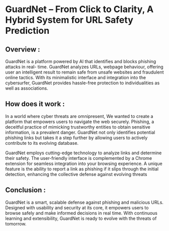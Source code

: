# GuardNet – From Click to Clarity, A Hybrid System for URL Safety Prediction

## Overview : 
GuardNet is a platform powered by AI that identifies and blocks phishing attacks in real- time. GuardNet analyzes URLs, webpage behaviour, offering user an intelligent result to remain safe from unsafe websites and fraudulent online tactics. With its minimalistic interface and integration into the cybersurfer, GuardNet provides hassle-free protection to individualities as well as associations.

## How does it work :
In a world where cyber threats are omnipresent, We wanted to create a platform that empowers users to navigate the web securely. Phishing, a deceitful practice of mimicking trustworthy entities to obtain sensitive information, is a prevalent danger. GuardNet not only identifies potential phishing links but takes it a step further by allowing users to actively contribute to its evolving database.

GuardNet employs cutting-edge technology to analyze links and determine their safety. The user-friendly interface is complemented by a Chrome extension for seamless integration into your browsing experience. A unique feature is the ability to report a link as phishing if it slips through the initial detection, enhancing the collective defense against evolving threats

## Conclusion :
GuardNet is a smart, scalable defense against phishing and malicious URLs. Designed with usability and security at its core, it empowers users to browse safely and make informed decisions in real time. With continuous learning and extensibility, GuardNet is ready to evolve with the threats of tomorrow. 

